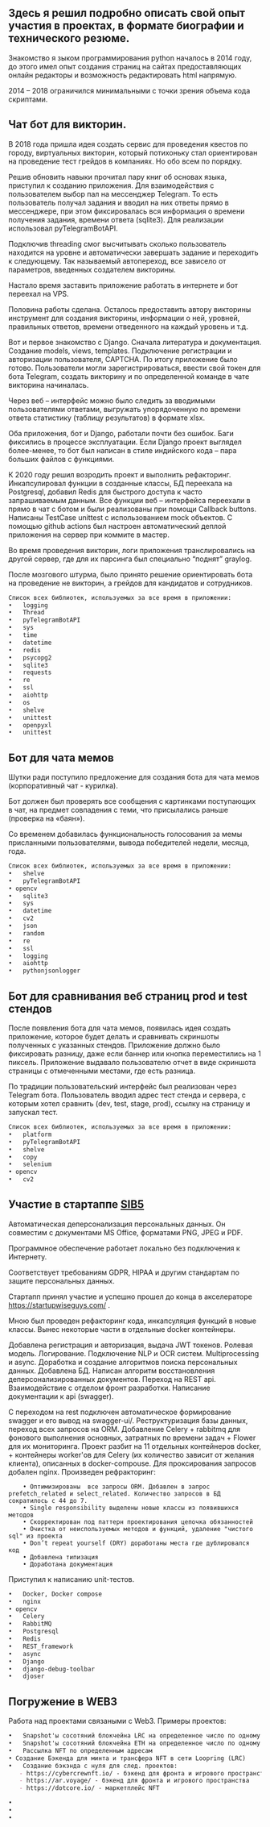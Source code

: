 
## Здесь я решил подробно описать свой опыт участия в проектах, в формате биографии и технического резюме.

  Знакомство я зыком программирования python началось в 2014 году, до этого имел опыт создания страниц на сайтах предоставляющих онлайн редакторы и возможность редактировать html напрямую.

  2014 – 2018 ограничился минимальными с точки зрения объема кода скриптами.

## Чат бот для викторин.

  В 2018 года пришла идея создать сервис для проведения квестов по городу, виртуальных викторин, который потихоньку стал ориентирован на проведение тест грейдов в компаниях. Но обо всем по порядку.

  Решив обновить навыки прочитал пару книг об основах языка, приступил к созданию приложения. Для взаимодействия с пользователем выбор пал на мессенджер Telegram.
То есть пользователь получал задания и вводил на них ответы прямо в мессенджере, при этом фиксировалась вся информация о времени получения задания, времени ответа (sqlite3). Для реализации использовал pyTelegramBotAPI.

  Подключив threading смог высчитывать сколько пользователь находится на уровне и автоматически завершать задание и переходить к следующему. Так называемый автопереход, все зависело от параметров, введенных создателем викторины.

  Настало время заставить приложение работать в интернете и бот переехал на VPS.

  Половина работы сделана. Осталось предоставить автору викторины инструмент для создания викторины, информации о ней, уровней, правильных ответов, времени отведенного на каждый уровень и т.д.

  Вот и первое знакомство с Django. Сначала литература и документация. Создание models, views, templates. Подключение регистрации и авторизации пользователя, CAPTCHA. 
По итогу приложение было готово. Пользователи могли зарегистрироваться, ввести свой токен для бота Telegram, создать викторину и по определенной команде в чате викторина начиналась.

  Через веб – интерфейс можно было следить за вводимыми пользователями ответами, выгружать упорядоченную по времени ответа статистику (таблицу результатов) в формате xlsx.

  Оба приложения, бот и Django, работали почти без ошибок. Баги фиксились в процессе эксплуатации. Если Django проект выглядел более-менее, то бот был написан в стиле индийского кода – пара больших файлов с функциями.

  К 2020 году решил возродить проект и выполнить рефакторинг. Инкапсулировал функции в созданные классы, БД переехала на Postgresql, добавил Redis для быстрого доступа к часто запрашиваемым данным. Все функции веб – интерфейса переехали в прямо в чат с ботом и были реализованы при помощи Callback buttons. Написаны TestCase unittest с использованием mock объектов. С помощью github actions был настроен автоматический деплой приложения на сервер при коммите в мастер.

  Во время проведения викторин, логи приложения транслировались на другой сервер, где для их парсинга был специально “поднят” graylog.

  После мозгового штурма, было принято решение ориентировать бота на проведение не викторин, а грейдов для кандидатов и сотрудников. 

```markdown
Список всех библиотек, используемых за все время в приложении:
•	logging
•	Thread
•	pyTelegramBotAPI 
•	sys
•	time
•	datetime
•	redis
•	psycopg2
•	sqlite3
•	requests
•	re
•	ssl
•	aiohttp
•	os
•	shelve
•	unittest
•	openpyxl
•	unittest

```
## Бот для чата мемов

  Шутки ради поступило предложение для создания бота для чата мемов (корпоративный чат - курилка). 

  Бот должен был проверять все сообщения с картинками поступающих в чат, на предмет совпадения с теми, что присылались раньше (проверка на «баян»).

  Со временем добавилась функциональность голосования за мемы присланными пользователями, вывода победителей недели, месяца, года.

```markdown
Список всех библиотек, используемых за все время в приложении:
•	shelve
•	pyTelegramBotAPI 
• opencv
•	sqlite3
•	sys
•	datetime
•	cv2
•	json
•	random
•	re
•	ssl
•	logging
•	aiohttp
•	pythonjsonlogger
```
## Бот для сравнивания веб страниц prod и test стендов

  После появления бота для чата мемов, появилась идея создать приложение, которое будет делать и сравнивать скриншоты полученных с указанных стендов. Приложение должно было фиксировать разницу, даже если баннер или кнопка переместились на 1 пиксель. Приложение выдавало пользователю отчет в виде скриншота страницы с отмеченными местами, где есть разница.

  По традиции пользовательский интерфейс был реализован через Telegram бота. Пользователь вводил адрес тест стенда и сервера, с которым хотел сравнить (dev, test, stage, prod), ссылку на страницу и запускал тест. 

```markdown
Список всех библиотек, используемых за все время в приложении:
•	platform
•	pyTelegramBotAPI 
•	shelve
•	copy
•	selenium
• opencv
•	cv2
```
## Участие в стартаппе [SIB5](https://sib5.tech/)

   Автоматическая деперсонализация персональных данных. Он совместим с документами MS Office, форматами PNG, JPEG и PDF.

   Программное обеспечение работает локально без подключения к Интернету.

   Соответствует требованиям GDPR, HIPAA и другим стандартам по защите персональных данных.
   
   Стартапп принял участие и успешно прошел до конца в  акселераторе https://startupwiseguys.com/ .
   
   Мною был проведен рефакторинг кода, инкапсуляция функций в новые классы. Вынес некоторые части в отдельные docker контейнеры.
 
   Добавлена регистрация и авторизация, выдача JWT токенов. Ролевая модель. Логирование. Подключение NLP и OCR систем. Multiprocessing и async. Доработка и создание алгоритмов поиска персональных данных. Добавлена БД. Написан алгоритм восстановления деперсонализированных документов. Переход на REST api. Взаимодействие с отделом фронт разработки. Написание документации к api (swagger).

   С переходом на rest подключен автоматическое формирование swagger и его вывод на swagger-ui/. Реструктуризация базы данных, переход всех запросов на ORM.  Добавление  Celery + rabbitmq для фонового выполнения основных, затратных по времени задач + Flower для их мониторинга. 
   Проект разбит на 11 отдельных контейнеров docker, + контейнеры worker'ов для Celery (их количество зависит от желания клиента), описанных в docker-compouse. Для проксирования запросов добален nginx.
    Произведен рефракторинг: 

        • Оптимизированы  все запросы ORM. Добавлен в запрос prefetch_related и select_related. Количество запросов в БД сократилось с 44 до 7.
        • Single responsibility выделены новые классы из появившихся методов
        • Скорректирован под паттерн проектирования цепочка обязанностей
        • Очистка от неиспользуемых методов и функций, удаление "чистого sql" из проекта
        • Don’t repeat yourself (DRY) доработаны места где дублировался код
        • Добавлена типизация
        • Доработана документация
        
   Приступил к написанию unit-тестов.
     
 ```markdown
•	Docker, Docker compose
•	nginx
• opencv 
•	Celery
•	RabbitMQ
•	Postgresql
•	Redis
•	REST_framework
•	async
•	Django
•	django-debug-toolbar
•	djoser

```

## Погружение в WEB3

  Работа над проектами связаными с Web3.
  Примеры проектов:
  
 ```markdown
•	Snapshot'ы сосотяний блокчейна LRC на определенное число по одному из Smart contract
•	Snapshot'ы сосотяний блокчейна ETH на определенное число по одному из Smart contract
•	Рассылка NFT по определенным адресам
• Создание Бэкенда для минта и трансфера NFT в сети Loopring (LRC)	
•	Создание бэкэнда с нуля для след. проектов:
    - https://cybercrewnft.io/ - бэкенд для фронта и игрового пространства
    - https://ar.voyage/ - бэкенд для фронта и игрового пространства
    - https://dotcore.io/ - маркетплейс NFT
 
•	
•	
•	

```
